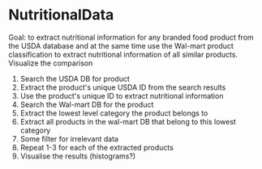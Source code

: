 # NutritionalData

Goal: to extract nutritional information for any branded food product from the USDA database and at the same time use the Wal-mart product classification to extract nutritional information of all similar products. Visualize the comparison

1. Search the USDA DB for product
2. Extract the product's unique USDA ID from the search results
3. Use the product's unique ID to extract nutritional information
4. Search the Wal-mart DB for the product
5. Extract the lowest level category the product belongs to
6. Extract all products in the wal-mart DB that belong to this lowest category
7. Some filter for irrelevant data
8. Repeat 1-3 for each of the extracted products
10. Visualise the results (histograms?)